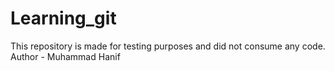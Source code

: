 # Learning_git
This repository is made for testing purposes and did not consume any code.
Author - Muhammad Hanif
